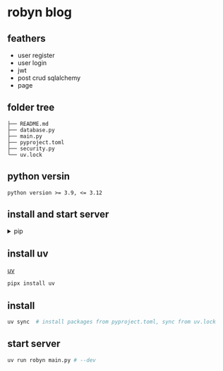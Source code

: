 # robyn blog

## feathers

- user register
- user login
- jwt
- post crud sqlalchemy
- page

## folder tree

```
├── README.md
├── database.py
├── main.py
├── pyproject.toml
├── security.py
└── uv.lock
```

## python versin

```
python version >= 3.9, <= 3.12 
```

## install and start server

<details>
  <summary>pip</summary>
  <pre><code> 
python -m venv .venv
source .venv/bin/activate
pip install .
robyn main.py
  </code></pre>
</details>

## install uv

[uv](https://github.com/astral-sh/uv)

```sh
pipx install uv
```

## install

```sh
uv sync  # install packages from pyproject.toml, sync from uv.lock
```

## start server

```sh
uv run robyn main.py # --dev
```
